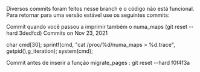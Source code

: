 Diversos commits foram feitos nesse branch e o código não está funcional.
Para retornar para uma versão estável use os seguintes commits:


Commit quando você passou a imprimir também o numa_maps (git reset --hard 3dedfcd) Commits on Nov 23, 2021

  char cmd[30];
  sprintf(cmd, "cat /proc/%d/numa_maps > %d.trace", getpid(),g_iteration);
  system(cmd);
  
Commit antes de inserir a função migrate_pages : git reset --hard f0f4f3a
